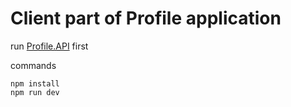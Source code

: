 # Client part of Profile application

run [Profile.API](https://github.com/raufhacizade/Profile.API) first

commands
```
npm install
npm run dev
```
